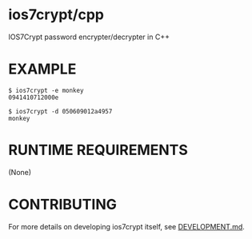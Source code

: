 # ios7crypt/cpp

IOS7Crypt password encrypter/decrypter in C++

# EXAMPLE

```console
$ ios7crypt -e monkey
0941410712000e

$ ios7crypt -d 050609012a4957
monkey
```

# RUNTIME REQUIREMENTS

(None)

# CONTRIBUTING

For more details on developing ios7crypt itself, see [DEVELOPMENT.md](DEVELOPMENT.md).
